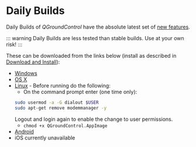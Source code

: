 # Daily Builds

Daily Builds of _QGroundControl_ have the absolute latest set of [new features](../releases/daily_build_new_features.md).

::: warning
Daily Builds are less tested than stable builds.
Use at your own risk!
:::

These can be downloaded from the links below (install as described in [Download and Install](../getting_started/download_and_install.md)):

- [Windows](https://d176tv9ibo4jno.cloudfront.net/builds/master/QGroundControl-installer.exe)
- [OS X](https://d176tv9ibo4jno.cloudfront.net/builds/master/QGroundControl.dmg)
- [Linux](https://d176tv9ibo4jno.cloudfront.net/builds/master/QGroundControl-x86_64.AppImage) - Before running do the following:
  - On the command prompt enter (one time only):
   ```sh
   sudo usermod -a -G dialout $USER
   sudo apt-get remove modemmanager -y
   ```
   Logout and login again to enable the change to user permissions.
  - `chmod +x QGroundControl.AppImage`
- [Android](https://d176tv9ibo4jno.cloudfront.net/builds/master/QGroundControl.apk)
- iOS currently unavailable
